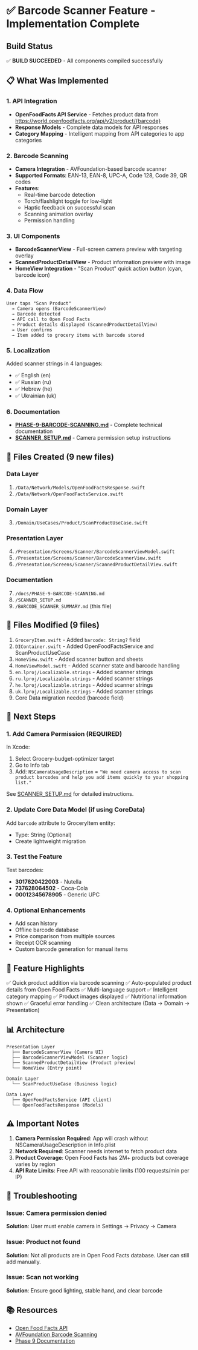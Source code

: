 # ✅ Barcode Scanner Feature - Implementation Complete

## Build Status
✅ **BUILD SUCCEEDED** - All components compiled successfully

## 📋 What Was Implemented

### 1. API Integration
- **OpenFoodFacts API Service** - Fetches product data from https://world.openfoodfacts.org/api/v2/product/{barcode}
- **Response Models** - Complete data models for API responses
- **Category Mapping** - Intelligent mapping from API categories to app categories

### 2. Barcode Scanning
- **Camera Integration** - AVFoundation-based barcode scanner
- **Supported Formats**: EAN-13, EAN-8, UPC-A, Code 128, Code 39, QR codes
- **Features**:
  - Real-time barcode detection
  - Torch/flashlight toggle for low-light
  - Haptic feedback on successful scan
  - Scanning animation overlay
  - Permission handling

### 3. UI Components
- **BarcodeScannerView** - Full-screen camera preview with targeting overlay
- **ScannedProductDetailView** - Product information preview with image
- **HomeView Integration** - "Scan Product" quick action button (cyan, barcode icon)

### 4. Data Flow
```
User taps "Scan Product"
  → Camera opens (BarcodeScannerView)
  → Barcode detected
  → API call to Open Food Facts
  → Product details displayed (ScannedProductDetailView)
  → User confirms
  → Item added to grocery items with barcode stored
```

### 5. Localization
Added scanner strings in 4 languages:
- ✅ English (en)
- ✅ Russian (ru)
- ✅ Hebrew (he)
- ✅ Ukrainian (uk)

### 6. Documentation
- **[PHASE-9-BARCODE-SCANNING.md](docs/PHASE-9-BARCODE-SCANNING.md)** - Complete technical documentation
- **[SCANNER_SETUP.md](SCANNER_SETUP.md)** - Camera permission setup instructions

## 📱 Files Created (9 new files)

### Data Layer
1. `/Data/Network/Models/OpenFoodFactsResponse.swift`
2. `/Data/Network/OpenFoodFactsService.swift`

### Domain Layer
3. `/Domain/UseCases/Product/ScanProductUseCase.swift`

### Presentation Layer
4. `/Presentation/Screens/Scanner/BarcodeScannerViewModel.swift`
5. `/Presentation/Screens/Scanner/BarcodeScannerView.swift`
6. `/Presentation/Screens/Scanner/ScannedProductDetailView.swift`

### Documentation
7. `/docs/PHASE-9-BARCODE-SCANNING.md`
8. `/SCANNER_SETUP.md`
9. `/BARCODE_SCANNER_SUMMARY.md` (this file)

## 📝 Files Modified (9 files)

1. `GroceryItem.swift` - Added `barcode: String?` field
2. `DIContainer.swift` - Added OpenFoodFactsService and ScanProductUseCase
3. `HomeView.swift` - Added scanner button and sheets
4. `HomeViewModel.swift` - Added scanner state and barcode handling
5. `en.lproj/Localizable.strings` - Added scanner strings
6. `ru.lproj/Localizable.strings` - Added scanner strings
7. `he.lproj/Localizable.strings` - Added scanner strings
8. `uk.lproj/Localizable.strings` - Added scanner strings
9. Core Data migration needed (barcode field)

## 🚀 Next Steps

### 1. Add Camera Permission (REQUIRED)
In Xcode:
1. Select Grocery-budget-optimizer target
2. Go to Info tab
3. Add: `NSCameraUsageDescription` = `"We need camera access to scan product barcodes and help you add items quickly to your shopping list."`

See [SCANNER_SETUP.md](SCANNER_SETUP.md) for detailed instructions.

### 2. Update Core Data Model (if using CoreData)
Add `barcode` attribute to GroceryItem entity:
- Type: String (Optional)
- Create lightweight migration

### 3. Test the Feature
Test barcodes:
- **3017620422003** - Nutella
- **737628064502** - Coca-Cola
- **00012345678905** - Generic UPC

### 4. Optional Enhancements
- Add scan history
- Offline barcode database
- Price comparison from multiple sources
- Receipt OCR scanning
- Custom barcode generation for manual items

## 🎯 Feature Highlights

✅ Quick product addition via barcode scanning
✅ Auto-populated product details from Open Food Facts
✅ Multi-language support
✅ Intelligent category mapping
✅ Product images displayed
✅ Nutritional information shown
✅ Graceful error handling
✅ Clean architecture (Data → Domain → Presentation)

## 📊 Architecture

```
Presentation Layer
  ├── BarcodeScannerView (Camera UI)
  ├── BarcodeScannerViewModel (Scanner logic)
  ├── ScannedProductDetailView (Product preview)
  └── HomeView (Entry point)

Domain Layer
  └── ScanProductUseCase (Business logic)

Data Layer
  ├── OpenFoodFactsService (API client)
  └── OpenFoodFactsResponse (Models)
```

## ⚠️ Important Notes

1. **Camera Permission Required**: App will crash without NSCameraUsageDescription in Info.plist
2. **Network Required**: Scanner needs internet to fetch product data
3. **Product Coverage**: Open Food Facts has 2M+ products but coverage varies by region
4. **API Rate Limits**: Free API with reasonable limits (100 requests/min per IP)

## 🔧 Troubleshooting

### Issue: Camera permission denied
**Solution**: User must enable camera in Settings → Privacy → Camera

### Issue: Product not found
**Solution**: Not all products are in Open Food Facts database. User can still add manually.

### Issue: Scan not working
**Solution**: Ensure good lighting, stable hand, and clear barcode

## 📚 Resources

- [Open Food Facts API](https://wiki.openfoodfacts.org/API)
- [AVFoundation Barcode Scanning](https://developer.apple.com/documentation/avfoundation)
- [Phase 9 Documentation](docs/PHASE-9-BARCODE-SCANNING.md)
